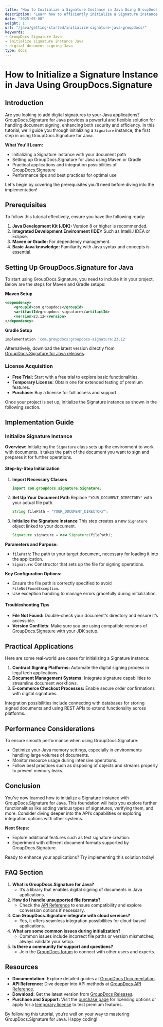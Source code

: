 ```yaml
---
title: "How to Initialize a Signature Instance in Java Using GroupDocs.Signature"
description: "Learn how to efficiently initialize a Signature instance with GroupDocs.Signature for Java. Follow this comprehensive guide to enhance your document signing applications."
date: "2025-05-08"
weight: 1
url: "/java/getting-started/initialize-signature-java-groupdocs/"
keywords:
- GroupDocs Signature Java
- initialize signature instance Java
- digital document signing Java
type: docs
---
```

# How to Initialize a Signature Instance in Java Using GroupDocs.Signature

## Introduction

Are you looking to add digital signatures to your Java applications? GroupDocs.Signature for Java provides a powerful and flexible solution for handling document signing, enhancing both security and efficiency. In this tutorial, we'll guide you through initializing a `Signature` instance, the first step in using GroupDocs.Signature for Java.

**What You'll Learn:**
- Initializing a Signature instance with your document path
- Setting up GroupDocs.Signature for Java using Maven or Gradle
- Practical applications and integration possibilities of GroupDocs.Signature
- Performance tips and best practices for optimal use

Let's begin by covering the prerequisites you’ll need before diving into the implementation!

## Prerequisites

To follow this tutorial effectively, ensure you have the following ready:

1. **Java Development Kit (JDK):** Version 8 or higher is recommended.
2. **Integrated Development Environment (IDE):** Such as IntelliJ IDEA or Eclipse.
3. **Maven or Gradle:** For dependency management.
4. **Basic Java knowledge:** Familiarity with Java syntax and concepts is essential.

## Setting Up GroupDocs.Signature for Java

To start using GroupDocs.Signature, you need to include it in your project. Below are the steps for Maven and Gradle setups:

**Maven Setup**
```xml
<dependency>
    <groupId>com.groupdocs</groupId>
    <artifactId>groupdocs-signature</artifactId>
    <version>23.12</version>
</dependency>
```

**Gradle Setup**
```gradle
implementation 'com.groupdocs:groupdocs-signature:23.12'
```

Alternatively, download the latest version directly from [GroupDocs.Signature for Java releases](https://releases.groupdocs.com/signature/java/).

### License Acquisition
- **Free Trial:** Start with a free trial to explore basic functionalities.
- **Temporary License:** Obtain one for extended testing of premium features.
- **Purchase:** Buy a license for full access and support.

Once your project is set up, initialize the Signature instance as shown in the following section.

## Implementation Guide

### Initialize Signature Instance

**Overview:**
Initializing the `Signature` class sets up the environment to work with documents. It takes the path of the document you want to sign and prepares it for further operations.

#### Step-by-Step Initialization

1. **Import Necessary Classes**
   ```java
   import com.groupdocs.signature.Signature;
   ```
2. **Set Up Your Document Path**
   Replace `"YOUR_DOCUMENT_DIRECTORY"` with your actual file path.
   ```java
   String filePath = "YOUR_DOCUMENT_DIRECTORY";
   ```
3. **Initialize the Signature Instance**
   This step creates a new `Signature` object linked to your document.
   ```java
   Signature signature = new Signature(filePath);
   ```

**Parameters and Purpose:**
- `filePath`: The path to your target document, necessary for loading it into the application.
- `Signature`: Constructor that sets up the file for signing operations.

**Key Configuration Options:**
- Ensure the file path is correctly specified to avoid `FileNotFoundException`.
- Use exception handling to manage errors gracefully during initialization.

#### Troubleshooting Tips
- **File Not Found:** Double-check your document's directory and ensure it’s accessible.
- **Version Conflicts:** Make sure you are using compatible versions of GroupDocs.Signature with your JDK setup.

## Practical Applications

Here are some real-world use cases for initializing a Signature instance:
1. **Contract Signing Platforms:** Automate the digital signing process in legal tech applications.
2. **Document Management Systems:** Integrate signature capabilities to streamline document workflows.
3. **E-commerce Checkout Processes:** Enable secure order confirmations with digital signatures.

Integration possibilities include connecting with databases for storing signed documents and using REST APIs to extend functionality across platforms.

## Performance Considerations

To ensure smooth performance when using GroupDocs.Signature:
- Optimize your Java memory settings, especially in environments handling large volumes of documents.
- Monitor resource usage during intensive operations.
- Follow best practices such as disposing of objects and streams properly to prevent memory leaks.

## Conclusion

You’ve now learned how to initialize a Signature instance with GroupDocs.Signature for Java. This foundation will help you explore further functionalities like adding various types of signatures, verifying them, and more. Consider diving deeper into the API’s capabilities or exploring integration options with other systems.

**Next Steps:**
- Explore additional features such as text signature creation.
- Experiment with different document formats supported by GroupDocs.Signature.

Ready to enhance your applications? Try implementing this solution today!

## FAQ Section

1. **What is GroupDocs.Signature for Java?**
   - It’s a library that enables digital signing of documents in Java applications.
2. **How do I handle unsupported file formats?**
   - Check the [API Reference](https://reference.groupdocs.com/signature/java/) to ensure compatibility and explore conversion options if necessary.
3. **Can GroupDocs.Signature integrate with cloud services?**
   - Yes, it offers seamless integration possibilities for cloud-based applications.
4. **What are some common issues during initialization?**
   - Common issues include incorrect file paths or version mismatches; always validate your setup.
5. **Is there a community for support and questions?**
   - Join the [GroupDocs forum](https://forum.groupdocs.com/c/signature/) to connect with other users and experts.

## Resources
- **Documentation:** Explore detailed guides at [GroupDocs Documentation](https://docs.groupdocs.com/signature/java/).
- **API Reference:** Dive deeper into API methods at [GroupDocs API Reference](https://reference.groupdocs.com/signature/java/).
- **Download:** Get the latest version from [GroupDocs Releases](https://releases.groupdocs.com/signature/java/).
- **Purchase and Support:** Visit the [purchase page](https://purchase.groupdocs.com/buy) for licensing options or apply for a [temporary license](https://purchase.groupdocs.com/temporary-license/) to test premium features.

By following this tutorial, you’re well on your way to mastering GroupDocs.Signature for Java. Happy coding!
